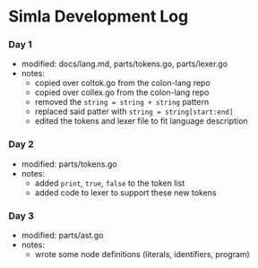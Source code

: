 # Simla Development Log

### Day 1
- modified: docs/lang.md, parts/tokens.go, parts/lexer.go
- notes:
    - copied over coltok.go from the colon-lang repo
    - copied over collex.go from the colon-lang repo
    - removed the `string = string + string` pattern
    - replaced said patter with `string = string[start:end]`
    - edited the tokens and lexer file to fit language description

### Day 2
- modified: parts/tokens.go
- notes:
    - added `print`, `true`, `false` to the token list
    - added code to lexer to support these new tokens

### Day 3
- modified: parts/ast.go
- notes:
    - wrote some node definitions (literals, identifiers, program)
